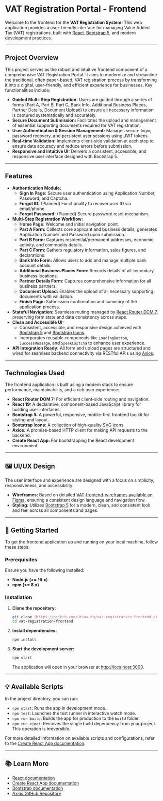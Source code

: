 # VAT Registration Portal - Frontend

Welcome to the frontend for the **VAT Registration System**! This web application provides a user-friendly interface for managing Value Added Tax (VAT) registrations, built with [React](https://reactjs.org/), [Bootstrap 5](https://getbootstrap.com/), and modern development practices.

---

## Project Overview

This project serves as the robust and intuitive frontend component of a comprehensive VAT Registration Portal. It aims to modernize and streamline the traditional, often paper-based, VAT registration process by transforming it into a digital, user-friendly, and efficient experience for businesses.
Key functionalities include:

* **Guided Multi-Step Registration:** Users are guided through a series of forms (Part A, Part B, Part C, Bank Info, Additional Business Places, Partner Details, Document Upload) to ensure all necessary information is captured systematically and accurately. 
* **Secure Document Submission:** Facilitates the upload and management of essential supporting documents required for VAT registration. 
* **User Authentication & Session Management:** Manages secure login, password recovery, and persistent user sessions using JWT tokens.
* **Real-time Validation:** Implements client-side validation at each step to ensure data accuracy and reduce errors before submission.
* **Responsive and Intuitive UI:** Delivers a consistent, accessible, and responsive user interface designed with Bootstrap 5.

---

## Features

* **Authentication Module:**
    * **Sign In Page:** Secure user authentication using Application Number, Password, and Captcha.
    * **Forgot ID:** (Planned) Functionality to recover user ID via email/phone.
    * **Forgot Password:** (Planned) Secure password reset mechanism.
* **Multi-Step Registration Workflow:**
    * **Home Page:** Welcome and initial navigation point.
    * **Part A Form:** Collects core applicant and business details, generates Application Number and Password upon submission. 
    * **Part B Form:** Captures residential/permanent addresses, economic activity, and commodity details. 
    * **Part C Form:** Gathers regulatory information, sales figures, and declarations. 
    * **Bank Info Form:** Allows users to add and manage multiple bank account details. 
    * **Additional Business Places Form:** Records details of all secondary business locations.
    * **Partner Details Form:** Captures comprehensive information for all business partners.
    * **Document Upload:** Enables the upload of all necessary supporting documents with validation. 
    * **Finish Page:** Submission confirmation and summary of the application process.
* **Stateful Navigation:** Seamless routing managed by [React Router DOM 7](https://reactrouter.com/en/main), preserving form state and data consistency across steps. 
* **Clean and Accessible UI:**
    * Consistent, accessible, and responsive design achieved with [Bootstrap 5](https://getbootstrap.com/) and [Bootstrap Icons](https://icons.getbootstrap.com/).
    * Incorporates reusable components like `LoadingButton`, `SuccessMessage`, and `SpeakCaptcha` to enhance user experience.
* **API Integration Ready:** All form and upload pages are structured and wired for seamless backend connectivity via RESTful APIs using [Axios](https://axios-http.com/). 
---

## Technologies Used

The frontend application is built using a modern stack to ensure performance, maintainability, and a rich user experience:

* **React Router DOM 7:** For efficient client-side routing and navigation.
* **React 19:** A declarative, component-based JavaScript library for building user interfaces.
* **Bootstrap 5:** A powerful, responsive, mobile-first frontend toolkit for styling and layout.
* **Bootstrap Icons:** A collection of high-quality SVG icons. 
* **Axios:** A promise-based HTTP client for making API requests to the backend.
* **Create React App:** For bootstrapping the React development environment. 

---

## 🖼 UI/UX Design

The user interface and experience are designed with a focus on simplicity, responsiveness, and accessibility:

* **Wireframes:** Based on detailed [VAT-frontend-wireframes available on Figma](https://www.figma.com/design/cLaFvjaWHnxJeGCE9S2qW4/VAT?node-id=0-1&t=GH5D5sxhzYbzXiyp-1), ensuring a consistent design language and navigation flow.
* **Styling:** Utilizes [Bootstrap 5](https://getbootstrap.com/) for a modern, clean, and consistent look and feel across all components and pages.

---

## 🚀 Getting Started

To get the frontend application up and running on your local machine, follow these steps:

### Prerequisites

Ensure you have the following installed:

* **Node.js (>= 16.x)**
* **npm (>= 8.x)**

### Installation

1.  **Clone the repository:**
    ```bash
    git clone [https://github.com/Utsav-Ku/vat-registration-frontend.git](https://github.com/Utsav-Ku/vat-registration-frontend.git)
    cd vat-registration-frontend
    ```

2.  **Install dependencies:**
    ```bash
    npm install
    ```

3.  **Start the development server:**
    ```bash
    npm start
    ```
    The application will open in your browser at [http://localhost:3000](http://localhost:3000).

---

## 💡 Available Scripts

In the project directory, you can run:

* `npm start`: Runs the app in development mode. 
* `npm test`: Launches the test runner in interactive watch mode.
* `npm run build`: Builds the app for production to the `build` folder. 
* `npm run eject`: Removes the single build dependency from your project. This operation is irreversible.

For more detailed information on available scripts and configurations, refer to the [Create React App documentation](https://facebook.github.io/create-react-app/docs/getting-started).

---


## 📚 Learn More

* [React documentation](https://reactjs.org/docs/getting-started.html) 
* [Create React App documentation](https://facebook.github.io/create-react-app/docs/getting-started) 
* [Bootstrap documentation](https://getbootstrap.com/docs/5.3/) 
* [Axios GitHub Repository](https://github.com/axios/axios)

